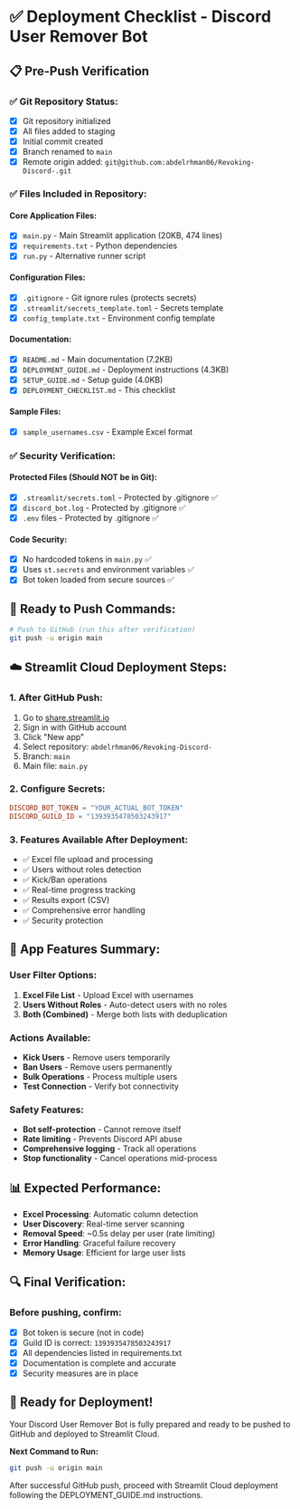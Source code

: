 # ✅ Deployment Checklist - Discord User Remover Bot

## 📋 Pre-Push Verification

### ✅ Git Repository Status:
- [x] Git repository initialized
- [x] All files added to staging
- [x] Initial commit created
- [x] Branch renamed to `main`
- [x] Remote origin added: `git@github.com:abdelrhman06/Revoking-Discord-.git`

### ✅ Files Included in Repository:

#### Core Application Files:
- [x] `main.py` - Main Streamlit application (20KB, 474 lines)
- [x] `requirements.txt` - Python dependencies
- [x] `run.py` - Alternative runner script

#### Configuration Files:
- [x] `.gitignore` - Git ignore rules (protects secrets)
- [x] `.streamlit/secrets_template.toml` - Secrets template
- [x] `config_template.txt` - Environment config template

#### Documentation:
- [x] `README.md` - Main documentation (7.2KB)
- [x] `DEPLOYMENT_GUIDE.md` - Deployment instructions (4.3KB)
- [x] `SETUP_GUIDE.md` - Setup guide (4.0KB)
- [x] `DEPLOYMENT_CHECKLIST.md` - This checklist

#### Sample Files:
- [x] `sample_usernames.csv` - Example Excel format

### ✅ Security Verification:

#### Protected Files (Should NOT be in Git):
- [x] `.streamlit/secrets.toml` - Protected by .gitignore ✅
- [x] `discord_bot.log` - Protected by .gitignore ✅
- [x] `.env` files - Protected by .gitignore ✅

#### Code Security:
- [x] No hardcoded tokens in `main.py` ✅
- [x] Uses `st.secrets` and environment variables ✅
- [x] Bot token loaded from secure sources ✅

## 🚀 Ready to Push Commands:

```bash
# Push to GitHub (run this after verification)
git push -u origin main
```

## ☁️ Streamlit Cloud Deployment Steps:

### 1. After GitHub Push:
1. Go to [share.streamlit.io](https://share.streamlit.io)
2. Sign in with GitHub account
3. Click "New app"
4. Select repository: `abdelrhman06/Revoking-Discord-`
5. Branch: `main`
6. Main file: `main.py`

### 2. Configure Secrets:
```toml
DISCORD_BOT_TOKEN = "YOUR_ACTUAL_BOT_TOKEN"
DISCORD_GUILD_ID = "1393935478503243917"
```

### 3. Features Available After Deployment:
- ✅ Excel file upload and processing
- ✅ Users without roles detection
- ✅ Kick/Ban operations
- ✅ Real-time progress tracking
- ✅ Results export (CSV)
- ✅ Comprehensive error handling
- ✅ Security protection

## 🎯 App Features Summary:

### User Filter Options:
1. **Excel File List** - Upload Excel with usernames
2. **Users Without Roles** - Auto-detect users with no roles
3. **Both (Combined)** - Merge both lists with deduplication

### Actions Available:
- **Kick Users** - Remove users temporarily
- **Ban Users** - Remove users permanently
- **Bulk Operations** - Process multiple users
- **Test Connection** - Verify bot connectivity

### Safety Features:
- **Bot self-protection** - Cannot remove itself
- **Rate limiting** - Prevents Discord API abuse
- **Comprehensive logging** - Track all operations
- **Stop functionality** - Cancel operations mid-process

## 📊 Expected Performance:

- **Excel Processing**: Automatic column detection
- **User Discovery**: Real-time server scanning
- **Removal Speed**: ~0.5s delay per user (rate limiting)
- **Error Handling**: Graceful failure recovery
- **Memory Usage**: Efficient for large user lists

## 🔍 Final Verification:

### Before pushing, confirm:
- [x] Bot token is secure (not in code)
- [x] Guild ID is correct: `1393935478503243917`
- [x] All dependencies listed in requirements.txt
- [x] Documentation is complete and accurate
- [x] Security measures are in place

## 🎉 Ready for Deployment!

Your Discord User Remover Bot is fully prepared and ready to be pushed to GitHub and deployed to Streamlit Cloud.

**Next Command to Run:**
```bash
git push -u origin main
```

After successful GitHub push, proceed with Streamlit Cloud deployment following the DEPLOYMENT_GUIDE.md instructions. 